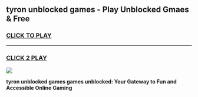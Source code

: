 
## tyron unblocked games - Play Unblocked Gmaes & Free
<h3>
<a href="https://news.freeplayer.one?title=tyron_unblocked_games&ref=16F">CLICK TO PLAY</a></h3>
<hr>

<h3>
<a href="https://news.freeplayer.one?title=tyron_unblocked_games&ref=16F">CLICK 2 PLAY</a>
  
</h3>

<a href="https://news.freeplayer.one?title=tyron_unblocked_games&ref=16F/"><img src="https://clearcache.store/games.png"></a>


**tyron unblocked games games unblocked: Your Gateway to Fun and Accessible Online Gaming**

